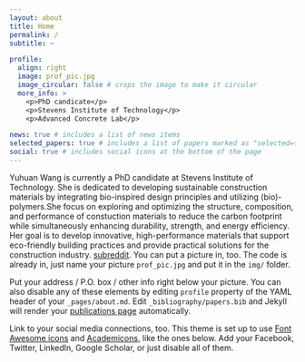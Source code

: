 ```yaml
---
layout: about
title: Home
permalink: /
subtitle: ~

profile:
  align: right
  image: prof_pic.jpg
  image_circular: false # crops the image to make it circular
  more_info: >
    <p>PhD candicate</p>
    <p>Stevens Institute of Technology</p>
    <p>Advanced Concrete Lab</p>

news: true # includes a list of news items
selected_papers: true # includes a list of papers marked as "selected={true}"
social: true # includes social icons at the bottom of the page
---
```


Yuhuan Wang is currently a PhD candidate at Stevens Institute of Technology.  She is dedicated to developing sustainable construction materials by integrating bio-inspired design principles and utilizing (bio)-polymers.She focus on exploring and optimizing the structure, composition, and performance of constuction materials to reduce the carbon footprint while simultaneously enhancing durability, strength, and energy efficiency. Her goal is to develop innovative, high-performance materials that support eco-friendly building practices and provide practical solutions for the construction industry. [subreddit](http://reddit.com). You can put a picture in, too. The code is already in, just name your picture `prof_pic.jpg` and put it in the `img/` folder.

Put your address / P.O. box / other info right below your picture. You can also disable any of these elements by editing `profile` property of the YAML header of your `_pages/about.md`. Edit `_bibliography/papers.bib` and Jekyll will render your [publications page](/al-folio/publications/) automatically.

Link to your social media connections, too. This theme is set up to use [Font Awesome icons](https://fontawesome.com/) and [Academicons](https://jpswalsh.github.io/academicons/), like the ones below. Add your Facebook, Twitter, LinkedIn, Google Scholar, or just disable all of them.

